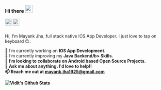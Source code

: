 ### Hi there <img src="https://media.giphy.com/media/hvRJCLFzcasrR4ia7z/giphy.gif" width="25px">

<a href="https://twitter.com/ViditJha28">
  <img align="left" alt="Vidit Jha | Twitter" width="22px" src="https://raw.githubusercontent.com/peterthehan/peterthehan/master/assets/twitter.svg" />
</a>
<a href="https://www.linkedin.com/in/jhavidit">
  <img align="left" alt="Vidit's LinkedIN" width="22px" src="https://raw.githubusercontent.com/peterthehan/peterthehan/master/assets/linkedin.svg" />
</a>

<br/>
<br/>

  Hi, I'm Mayank Jha, full stack native IOS App Developer. I just love to tap on keyboard 😉.


 🔭 I’m currently working on  <b>IOS App Development</b>.<br />
 🌱 I’m currently improving my <b>Java Backend/b> Skills.<br />
 👯 I’m looking to collaborate on Android based Open Source Projects. <br />
 💬 Ask me about anything. I'd love to help!!<br />
 📫 Reach me out at mayank.jha1925@gmail.com<br />
 
 ![Vidit's Github Stats](https://github-readme-stats.vercel.app/api?username=12MayankJha&show_icons=true&hide_border=true)
